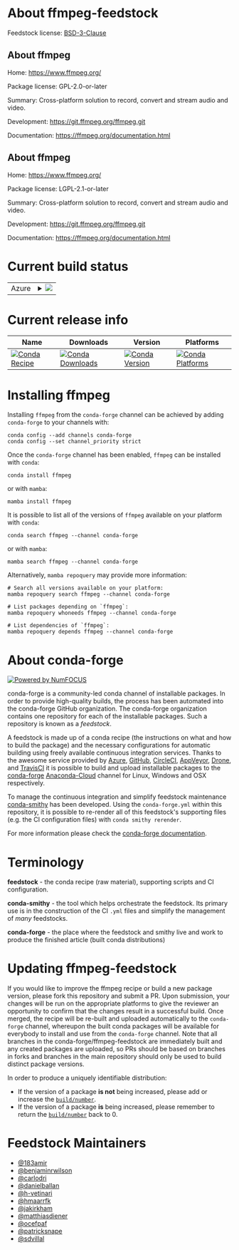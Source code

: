 About ffmpeg-feedstock
======================

Feedstock license: [BSD-3-Clause](https://github.com/conda-forge/ffmpeg-feedstock/blob/main/LICENSE.txt)


About ffmpeg
------------

Home: https://www.ffmpeg.org/

Package license: GPL-2.0-or-later

Summary: Cross-platform solution to record, convert and stream audio and video.

Development: https://git.ffmpeg.org/ffmpeg.git

Documentation: https://ffmpeg.org/documentation.html

About ffmpeg
------------

Home: https://www.ffmpeg.org/

Package license: LGPL-2.1-or-later

Summary: Cross-platform solution to record, convert and stream audio and video.

Development: https://git.ffmpeg.org/ffmpeg.git

Documentation: https://ffmpeg.org/documentation.html

Current build status
====================


<table>
    
  <tr>
    <td>Azure</td>
    <td>
      <details>
        <summary>
          <a href="https://dev.azure.com/conda-forge/feedstock-builds/_build/latest?definitionId=5418&branchName=main">
            <img src="https://dev.azure.com/conda-forge/feedstock-builds/_apis/build/status/ffmpeg-feedstock?branchName=main">
          </a>
        </summary>
        <table>
          <thead><tr><th>Variant</th><th>Status</th></tr></thead>
          <tbody><tr>
              <td>linux_64_license_familygpl</td>
              <td>
                <a href="https://dev.azure.com/conda-forge/feedstock-builds/_build/latest?definitionId=5418&branchName=main">
                  <img src="https://dev.azure.com/conda-forge/feedstock-builds/_apis/build/status/ffmpeg-feedstock?branchName=main&jobName=linux&configuration=linux%20linux_64_license_familygpl" alt="variant">
                </a>
              </td>
            </tr><tr>
              <td>linux_64_license_familylgpl</td>
              <td>
                <a href="https://dev.azure.com/conda-forge/feedstock-builds/_build/latest?definitionId=5418&branchName=main">
                  <img src="https://dev.azure.com/conda-forge/feedstock-builds/_apis/build/status/ffmpeg-feedstock?branchName=main&jobName=linux&configuration=linux%20linux_64_license_familylgpl" alt="variant">
                </a>
              </td>
            </tr><tr>
              <td>linux_aarch64_license_familygpl</td>
              <td>
                <a href="https://dev.azure.com/conda-forge/feedstock-builds/_build/latest?definitionId=5418&branchName=main">
                  <img src="https://dev.azure.com/conda-forge/feedstock-builds/_apis/build/status/ffmpeg-feedstock?branchName=main&jobName=linux&configuration=linux%20linux_aarch64_license_familygpl" alt="variant">
                </a>
              </td>
            </tr><tr>
              <td>linux_aarch64_license_familylgpl</td>
              <td>
                <a href="https://dev.azure.com/conda-forge/feedstock-builds/_build/latest?definitionId=5418&branchName=main">
                  <img src="https://dev.azure.com/conda-forge/feedstock-builds/_apis/build/status/ffmpeg-feedstock?branchName=main&jobName=linux&configuration=linux%20linux_aarch64_license_familylgpl" alt="variant">
                </a>
              </td>
            </tr><tr>
              <td>linux_ppc64le_license_familygpl</td>
              <td>
                <a href="https://dev.azure.com/conda-forge/feedstock-builds/_build/latest?definitionId=5418&branchName=main">
                  <img src="https://dev.azure.com/conda-forge/feedstock-builds/_apis/build/status/ffmpeg-feedstock?branchName=main&jobName=linux&configuration=linux%20linux_ppc64le_license_familygpl" alt="variant">
                </a>
              </td>
            </tr><tr>
              <td>linux_ppc64le_license_familylgpl</td>
              <td>
                <a href="https://dev.azure.com/conda-forge/feedstock-builds/_build/latest?definitionId=5418&branchName=main">
                  <img src="https://dev.azure.com/conda-forge/feedstock-builds/_apis/build/status/ffmpeg-feedstock?branchName=main&jobName=linux&configuration=linux%20linux_ppc64le_license_familylgpl" alt="variant">
                </a>
              </td>
            </tr><tr>
              <td>osx_64_license_familygpl</td>
              <td>
                <a href="https://dev.azure.com/conda-forge/feedstock-builds/_build/latest?definitionId=5418&branchName=main">
                  <img src="https://dev.azure.com/conda-forge/feedstock-builds/_apis/build/status/ffmpeg-feedstock?branchName=main&jobName=osx&configuration=osx%20osx_64_license_familygpl" alt="variant">
                </a>
              </td>
            </tr><tr>
              <td>osx_64_license_familylgpl</td>
              <td>
                <a href="https://dev.azure.com/conda-forge/feedstock-builds/_build/latest?definitionId=5418&branchName=main">
                  <img src="https://dev.azure.com/conda-forge/feedstock-builds/_apis/build/status/ffmpeg-feedstock?branchName=main&jobName=osx&configuration=osx%20osx_64_license_familylgpl" alt="variant">
                </a>
              </td>
            </tr><tr>
              <td>osx_arm64_license_familygpl</td>
              <td>
                <a href="https://dev.azure.com/conda-forge/feedstock-builds/_build/latest?definitionId=5418&branchName=main">
                  <img src="https://dev.azure.com/conda-forge/feedstock-builds/_apis/build/status/ffmpeg-feedstock?branchName=main&jobName=osx&configuration=osx%20osx_arm64_license_familygpl" alt="variant">
                </a>
              </td>
            </tr><tr>
              <td>osx_arm64_license_familylgpl</td>
              <td>
                <a href="https://dev.azure.com/conda-forge/feedstock-builds/_build/latest?definitionId=5418&branchName=main">
                  <img src="https://dev.azure.com/conda-forge/feedstock-builds/_apis/build/status/ffmpeg-feedstock?branchName=main&jobName=osx&configuration=osx%20osx_arm64_license_familylgpl" alt="variant">
                </a>
              </td>
            </tr><tr>
              <td>win_64_license_familygpl</td>
              <td>
                <a href="https://dev.azure.com/conda-forge/feedstock-builds/_build/latest?definitionId=5418&branchName=main">
                  <img src="https://dev.azure.com/conda-forge/feedstock-builds/_apis/build/status/ffmpeg-feedstock?branchName=main&jobName=win&configuration=win%20win_64_license_familygpl" alt="variant">
                </a>
              </td>
            </tr><tr>
              <td>win_64_license_familylgpl</td>
              <td>
                <a href="https://dev.azure.com/conda-forge/feedstock-builds/_build/latest?definitionId=5418&branchName=main">
                  <img src="https://dev.azure.com/conda-forge/feedstock-builds/_apis/build/status/ffmpeg-feedstock?branchName=main&jobName=win&configuration=win%20win_64_license_familylgpl" alt="variant">
                </a>
              </td>
            </tr>
          </tbody>
        </table>
      </details>
    </td>
  </tr>
</table>

Current release info
====================

| Name | Downloads | Version | Platforms |
| --- | --- | --- | --- |
| [![Conda Recipe](https://img.shields.io/badge/recipe-ffmpeg-green.svg)](https://anaconda.org/conda-forge/ffmpeg) | [![Conda Downloads](https://img.shields.io/conda/dn/conda-forge/ffmpeg.svg)](https://anaconda.org/conda-forge/ffmpeg) | [![Conda Version](https://img.shields.io/conda/vn/conda-forge/ffmpeg.svg)](https://anaconda.org/conda-forge/ffmpeg) | [![Conda Platforms](https://img.shields.io/conda/pn/conda-forge/ffmpeg.svg)](https://anaconda.org/conda-forge/ffmpeg) |

Installing ffmpeg
=================

Installing `ffmpeg` from the `conda-forge` channel can be achieved by adding `conda-forge` to your channels with:

```
conda config --add channels conda-forge
conda config --set channel_priority strict
```

Once the `conda-forge` channel has been enabled, `ffmpeg` can be installed with `conda`:

```
conda install ffmpeg
```

or with `mamba`:

```
mamba install ffmpeg
```

It is possible to list all of the versions of `ffmpeg` available on your platform with `conda`:

```
conda search ffmpeg --channel conda-forge
```

or with `mamba`:

```
mamba search ffmpeg --channel conda-forge
```

Alternatively, `mamba repoquery` may provide more information:

```
# Search all versions available on your platform:
mamba repoquery search ffmpeg --channel conda-forge

# List packages depending on `ffmpeg`:
mamba repoquery whoneeds ffmpeg --channel conda-forge

# List dependencies of `ffmpeg`:
mamba repoquery depends ffmpeg --channel conda-forge
```


About conda-forge
=================

[![Powered by
NumFOCUS](https://img.shields.io/badge/powered%20by-NumFOCUS-orange.svg?style=flat&colorA=E1523D&colorB=007D8A)](https://numfocus.org)

conda-forge is a community-led conda channel of installable packages.
In order to provide high-quality builds, the process has been automated into the
conda-forge GitHub organization. The conda-forge organization contains one repository
for each of the installable packages. Such a repository is known as a *feedstock*.

A feedstock is made up of a conda recipe (the instructions on what and how to build
the package) and the necessary configurations for automatic building using freely
available continuous integration services. Thanks to the awesome service provided by
[Azure](https://azure.microsoft.com/en-us/services/devops/), [GitHub](https://github.com/),
[CircleCI](https://circleci.com/), [AppVeyor](https://www.appveyor.com/),
[Drone](https://cloud.drone.io/welcome), and [TravisCI](https://travis-ci.com/)
it is possible to build and upload installable packages to the
[conda-forge](https://anaconda.org/conda-forge) [Anaconda-Cloud](https://anaconda.org/)
channel for Linux, Windows and OSX respectively.

To manage the continuous integration and simplify feedstock maintenance
[conda-smithy](https://github.com/conda-forge/conda-smithy) has been developed.
Using the ``conda-forge.yml`` within this repository, it is possible to re-render all of
this feedstock's supporting files (e.g. the CI configuration files) with ``conda smithy rerender``.

For more information please check the [conda-forge documentation](https://conda-forge.org/docs/).

Terminology
===========

**feedstock** - the conda recipe (raw material), supporting scripts and CI configuration.

**conda-smithy** - the tool which helps orchestrate the feedstock.
                   Its primary use is in the construction of the CI ``.yml`` files
                   and simplify the management of *many* feedstocks.

**conda-forge** - the place where the feedstock and smithy live and work to
                  produce the finished article (built conda distributions)


Updating ffmpeg-feedstock
=========================

If you would like to improve the ffmpeg recipe or build a new
package version, please fork this repository and submit a PR. Upon submission,
your changes will be run on the appropriate platforms to give the reviewer an
opportunity to confirm that the changes result in a successful build. Once
merged, the recipe will be re-built and uploaded automatically to the
`conda-forge` channel, whereupon the built conda packages will be available for
everybody to install and use from the `conda-forge` channel.
Note that all branches in the conda-forge/ffmpeg-feedstock are
immediately built and any created packages are uploaded, so PRs should be based
on branches in forks and branches in the main repository should only be used to
build distinct package versions.

In order to produce a uniquely identifiable distribution:
 * If the version of a package **is not** being increased, please add or increase
   the [``build/number``](https://docs.conda.io/projects/conda-build/en/latest/resources/define-metadata.html#build-number-and-string).
 * If the version of a package **is** being increased, please remember to return
   the [``build/number``](https://docs.conda.io/projects/conda-build/en/latest/resources/define-metadata.html#build-number-and-string)
   back to 0.

Feedstock Maintainers
=====================

* [@183amir](https://github.com/183amir/)
* [@benjaminrwilson](https://github.com/benjaminrwilson/)
* [@carlodri](https://github.com/carlodri/)
* [@danielballan](https://github.com/danielballan/)
* [@h-vetinari](https://github.com/h-vetinari/)
* [@hmaarrfk](https://github.com/hmaarrfk/)
* [@jakirkham](https://github.com/jakirkham/)
* [@matthiasdiener](https://github.com/matthiasdiener/)
* [@ocefpaf](https://github.com/ocefpaf/)
* [@patricksnape](https://github.com/patricksnape/)
* [@sdvillal](https://github.com/sdvillal/)


<!-- dummy commit to enable rerendering -->

